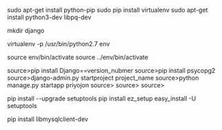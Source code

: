 sudo apt-get install python-pip
sudo pip install virtualenv
sudo apt-get install python3-dev libpq-dev

mkdir django

virtualenv -p /usr/bin/python2.7 env

source env/bin/activate
source ../env/bin/activate

source>pip install Django==version_nubmer
source>pip install psycopg2
source>django-admin.py startproject project_name
source>python manage.py startapp priyojon
source>
source>
source>


pip install --upgrade setuptools
pip install ez_setup
easy_install -U setuptools


pip install libmysqlclient-dev